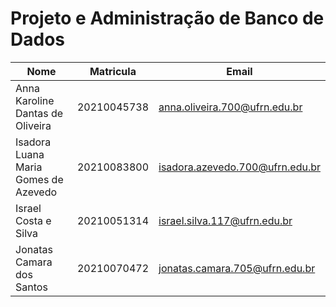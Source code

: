 # Projeto e Administração de Banco de Dados


| Nome | Matricula | Email |
|------|---------|--------|
| Anna Karoline Dantas de Oliveira | 20210045738 | anna.oliveira.700@ufrn.edu.br |
| Isadora Luana Maria Gomes de Azevedo | 20210083800 | isadora.azevedo.700@ufrn.edu.br |
| Israel Costa e Silva | 20210051314 | israel.silva.117@ufrn.edu.br |
| Jonatas Camara dos Santos | 20210070472 | jonatas.camara.705@ufrn.edu.br |
